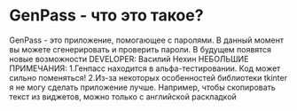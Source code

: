 # GenPass - что это такое?
GenPass - это приложение, помогающее с паролями. В данный момент вы можете сгенерировать и проверить пароли. В будущем появятся новые возможности
DEVELOPER: Василий Нехин
НЕБОЛЬШИЕ ПРИМЕЧАНИЯ:
1.Генпасс находится в альфа-тестировании. Код может сильно поменяться!
2.Из-за некоторых особенностей библиотеки tkinter я не могу сделать приложение лучше. Например, чтобы скопировать текст из виджетов, можно только с английской раскладкой



